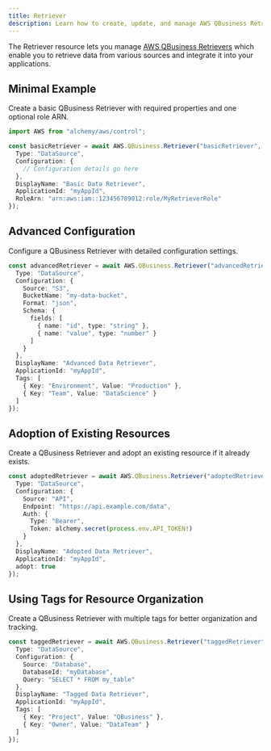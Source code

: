 ```yaml
---
title: Retriever
description: Learn how to create, update, and manage AWS QBusiness Retrievers using Alchemy Cloud Control.
---
```


The Retriever resource lets you manage [AWS QBusiness Retrievers](https://docs.aws.amazon.com/qbusiness/latest/userguide/) which enable you to retrieve data from various sources and integrate it into your applications.

## Minimal Example

Create a basic QBusiness Retriever with required properties and one optional role ARN.

```ts
import AWS from "alchemy/aws/control";

const basicRetriever = await AWS.QBusiness.Retriever("basicRetriever", {
  Type: "DataSource",
  Configuration: {
    // Configuration details go here
  },
  DisplayName: "Basic Data Retriever",
  ApplicationId: "myAppId",
  RoleArn: "arn:aws:iam::123456789012:role/MyRetrieverRole"
});
```

## Advanced Configuration

Configure a QBusiness Retriever with detailed configuration settings.

```ts
const advancedRetriever = await AWS.QBusiness.Retriever("advancedRetriever", {
  Type: "DataSource",
  Configuration: {
    Source: "S3",
    BucketName: "my-data-bucket",
    Format: "json",
    Schema: {
      fields: [
        { name: "id", type: "string" },
        { name: "value", type: "number" }
      ]
    }
  },
  DisplayName: "Advanced Data Retriever",
  ApplicationId: "myAppId",
  Tags: [
    { Key: "Environment", Value: "Production" },
    { Key: "Team", Value: "DataScience" }
  ]
});
```

## Adoption of Existing Resources

Create a QBusiness Retriever and adopt an existing resource if it already exists.

```ts
const adoptedRetriever = await AWS.QBusiness.Retriever("adoptedRetriever", {
  Type: "DataSource",
  Configuration: {
    Source: "API",
    Endpoint: "https://api.example.com/data",
    Auth: {
      Type: "Bearer",
      Token: alchemy.secret(process.env.API_TOKEN!)
    }
  },
  DisplayName: "Adopted Data Retriever",
  ApplicationId: "myAppId",
  adopt: true
});
```

## Using Tags for Resource Organization

Create a QBusiness Retriever with multiple tags for better organization and tracking.

```ts
const taggedRetriever = await AWS.QBusiness.Retriever("taggedRetriever", {
  Type: "DataSource",
  Configuration: {
    Source: "Database",
    DatabaseId: "myDatabase",
    Query: "SELECT * FROM my_table"
  },
  DisplayName: "Tagged Data Retriever",
  ApplicationId: "myAppId",
  Tags: [
    { Key: "Project", Value: "QBusiness" },
    { Key: "Owner", Value: "DataTeam" }
  ]
});
```